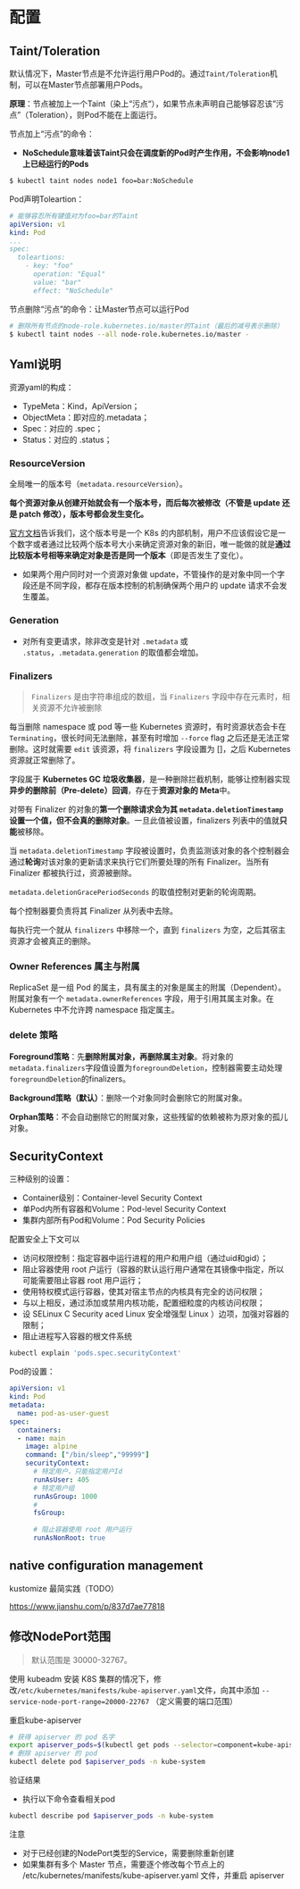 # 配置

## Taint/Toleration

默认情况下，Master节点是不允许运行用户Pod的。通过`Taint/Toleration`机制，可以在Master节点部署用户Pods。

**原理**：节点被加上一个Taint（染上“污点“），如果节点未声明自己能够容忍该”污点”（Toleration），则Pod不能在上面运行。

节点加上“污点”的命令：

- **NoSchedule意味着该Taint只会在调度新的Pod时产生作用，不会影响node1上已经运行的Pods**

```bash
$ kubectl taint nodes node1 foo=bar:NoSchedule
```

Pod声明Toleartion：

```yaml
# 能够容忍所有键值对为foo=bar的Taint
apiVersion: v1
kind: Pod
...
spec:
  toleartions:
    - key: "foo"
      operation: "Equal"
      value: "bar"
      effect: "NoSchedule"
```

节点删除“污点”的命令：让Master节点可以运行Pod

```bash
# 删除所有节点的node-role.kubernetes.io/master的Taint（最后的减号表示删除）
$ kubectl taint nodes --all node-role.kubernetes.io/master -
```

## Yaml说明

资源yaml的构成：

- TypeMeta：Kind，ApiVersion；
- ObjectMeta：即对应的.metadata；
- Spec：对应的 .spec；
- Status：对应的 .status；

### ResourceVersion

全局唯一的版本号（`metadata.resourceVersion`）。

**每个资源对象从创建开始就会有一个版本号，而后每次被修改（不管是 update 还是 patch 修改），版本号都会发生变化。**

[官方文档](https://kubernetes.io/docs/reference/using-api/api-concepts/#resource-versions)告诉我们，这个版本号是一个 K8s 的内部机制，用户不应该假设它是一个数字或者通过比较两个版本号大小来确定资源对象的新旧，唯一能做的就是**通过比较版本号相等来确定对象是否是同一个版本**（即是否发生了变化）。

- 如果两个用户同时对一个资源对象做 update，不管操作的是对象中同一个字段还是不同字段，都存在版本控制的机制确保两个用户的 update 请求不会发生覆盖。

### Generation

- 对所有变更请求，除非改变是针对 `.metadata` 或 `.status`，`.metadata.generation` 的取值都会增加。

### Finalizers

> `Finalizers` 是由字符串组成的数组，当 `Finalizers` 字段中存在元素时，相关资源不允许被删除

每当删除 namespace 或 pod 等一些 Kubernetes 资源时，有时资源状态会卡在 `Terminating`，很长时间无法删除，甚至有时增加 `--force` flag 之后还是无法正常删除。这时就需要 `edit` 该资源，将 `finalizers` 字段设置为 []，之后 Kubernetes 资源就正常删除了。

字段属于 **Kubernetes GC 垃圾收集器**，是一种删除拦截机制，能够让控制器实现**异步的删除前（Pre-delete）回调**，存在于**资源对象的 Meta**中。

对带有 Finalizer 的对象的**第一个删除请求会为其 `metadata.deletionTimestamp` 设置一个值，但不会真的删除对象**。一旦此值被设置，finalizers 列表中的值就**只能**被移除。

当 `metadata.deletionTimestamp` 字段被设置时，负责监测该对象的各个控制器会通过**轮询**对该对象的更新请求来执行它们所要处理的所有 Finalizer。当所有 Finalizer 都被执行过，资源被删除。

`metadata.deletionGracePeriodSeconds` 的取值控制对更新的轮询周期。

每个控制器要负责将其 Finalizer 从列表中去除。

每执行完一个就从 `finalizers` 中移除一个，直到 `finalizers` 为空，之后其宿主资源才会被真正的删除。

### Owner References 属主与附属

ReplicaSet 是一组 Pod 的属主，具有属主的对象是属主的附属（Dependent）。附属对象有一个 `metadata.ownerReferences` 字段，用于引用其属主对象。在 Kubernetes 中不允许跨 namespace 指定属主。



### delete 策略

**Foreground策略**：先**删除附属对象，再删除属主对象**。将对象的`metadata.finalizers`字段值设置为`foregroundDeletion`，控制器需要主动处理`foregroundDeletion`的finalizers。

**Background策略（默认）**：删除一个对象同时会删除它的附属对象。

**Orphan策略**：不会自动删除它的附属对象，这些残留的依赖被称为原对象的孤儿对象。

## SecurityContext 

三种级别的设置：

- Container级别：Container-level Security Context
- 单Pod内所有容器和Volume：Pod-level Security Context
- 集群内部所有Pod和Volume：Pod Security Policies

配置安全上下文可以

- 访问权限控制：指定容器中运行进程的用户和用户组（通过uid和gid）；
- 阻止容器使用 root 户运行（容器的默认运行用户通常在其镜像中指定，所以可能需要阻止容器 root 用户运行；
- 使用特权模式运行容器，使其对宿主节点的内核具有完全的访问权限；
- 与以上相反，通过添加或禁用内核功能，配置细粒度的内核访问权限；
- 设 SELinux C Security aced Linux 安全增强型 Linux ）边项，加强对容器的限制；
- 阻止进程写入容器的根文件系统



```bash
kubectl explain 'pods.spec.securityContext'
```



Pod的设置：

```yaml
apiVersion: v1 
kind: Pod 
metadata: 
  name: pod-as-user-guest 
spec: 
  containers: 
  - name: main
    image: alpine 
    command: ["/bin/sleep","99999"]
    securityContext: 
      # 特定用户，只能指定用户Id
      runAsUser: 405
      # 特定用户组
      runAsGroup: 1000
      #
      fsGroup:
      
      # 阻止容器使用 root 用户运行
      runAsNonRoot: true
```

## native configuration management

kustomize 最简实践（TODO）

https://www.jianshu.com/p/837d7ae77818



## 修改NodePort范围

>  默认范围是 30000-32767。

使用 kubeadm 安装 K8S 集群的情况下，修改`/etc/kubernetes/manifests/kube-apiserver.yaml`文件，向其中添加 `--service-node-port-range=20000-22767` （定义需要的端口范围）

重启kube-apiserver

```bash
# 获得 apiserver 的 pod 名字
export apiserver_pods=$(kubectl get pods --selector=component=kube-apiserver -n kube-system --output=jsonpath={.items..metadata.name})
# 删除 apiserver 的 pod
kubectl delete pod $apiserver_pods -n kube-system
```

验证结果

- 执行以下命令查看相关pod

```bash
kubectl describe pod $apiserver_pods -n kube-system
```

注意

- 对于已经创建的NodePort类型的Service，需要删除重新创建
- 如果集群有多个 Master 节点，需要逐个修改每个节点上的 /etc/kubernetes/manifests/kube-apiserver.yaml 文件，并重启 apiserver
